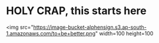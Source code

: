 <h1>
  HOLY CRAP, this starts here
</h1>

<img src="https://image-bucket-alphensign.s3.ap-south-1.amazonaws.com/to+be+better.png" width=100 height=100</img>
